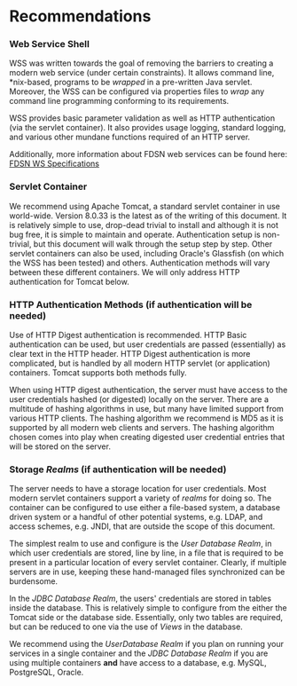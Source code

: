 # Recommendations

### Web Service Shell

WSS was written towards the goal of removing the barriers to
creating a modern web service (under certain constraints). It allows
command line, \*nix-based, programs to be *wrapped* in a pre-written
Java servlet. Moreover, the WSS can be configured via properties
files to *wrap* any command line programming conforming to its
requirements.

WSS provides basic parameter validation as well as HTTP
authentication (via the servlet container). It also provides usage
logging, standard logging, and various other mundane functions required
of an HTTP server.

Additionally, more information about FDSN web services can be found
here: [FDSN WS
Specifications](http://www.fdsn.org/webservices/FDSN-WS-Specifications-1.1.pdf)

### Servlet Container

We recommend using Apache Tomcat, a standard servlet container in use
world-wide. Version 8.0.33 is the latest as of the writing of this
document. It is relatively simple to use, drop-dead trivial to install
and although it is not bug free, it is simple to maintain and operate.
Authentication setup is non-trivial, but this document will walk through
the setup step by step. Other servlet containers can also be used,
including Oracle's Glassfish (on which the WSS has been tested) and
others. Authentication methods will vary between these different
containers. We will only address HTTP authentication for Tomcat below.

### HTTP Authentication Methods (if authentication will be needed)

Use of HTTP Digest authentication is recommended. HTTP Basic
authentication can be used, but user credentials are passed
(essentially) as clear text in the HTTP header. HTTP Digest
authentication is more complicated, but is handled by all modern HTTP
servlet (or application) containers. Tomcat supports both methods fully.

When using HTTP digest authentication, the server must have access to
the user credentials hashed (or digested) locally on the server. There
are a multitude of hashing algorithms in use, but many have limited
support from various HTTP clients. The hashing algorithm we recommend is
MD5 as it is supported by all modern web clients and servers. The
hashing algorithm chosen comes into play when creating digested user
credential entries that will be stored on the server.

### Storage *Realms* (if authentication will be needed)

The server needs to have a storage location for user credentials. Most
modern servlet containers support a variety of *realms* for doing so.
The container can be configured to use either a file-based system, a
database driven system or a handful of other potential systems, e.g.
LDAP, and access schemes, e.g. JNDI, that are outside the scope of this
document.

The simplest realm to use and configure is the *User Database Realm*, in
which user credentials are stored, line by line, in a file that is
required to be present in a particular location of every servlet
container. Clearly, if multiple servers are in use, keeping these
hand-managed files synchronized can be burdensome.

In the *JDBC Database Realm*, the users' credentials are stored in
tables inside the database. This is relatively simple to configure from
the either the Tomcat side or the database side. Essentially, only two
tables are required, but can be reduced to one via the use of *Views* in
the database.

We recommend using the *UserDatabase Realm* if you plan on running your
services in a single container and the *JDBC Database Realm* if you are
using multiple containers **and** have access to a database, e.g. MySQL,
PostgreSQL, Oracle.
